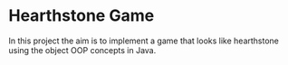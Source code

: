 # Hearthstone Game

In this project the aim is to implement a game that looks like hearthstone using the object OOP concepts in Java.


